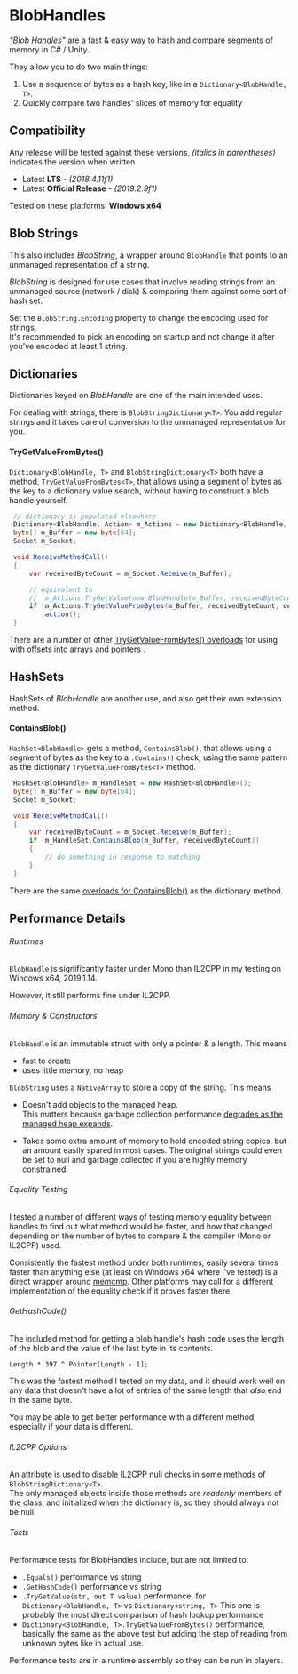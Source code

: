 # BlobHandles
_"Blob Handles"_ are a fast & easy way to hash and compare segments of memory in C# / Unity.

They allow you to do two main things:
1) Use a sequence of bytes as a hash key, like in a `Dictionary<BlobHandle, T>`.
2) Quickly compare two handles' slices of memory for equality

## Compatibility

Any release will be tested against these versions, _(italics in parentheses)_ indicates the version when written
- Latest **LTS** -  _(2018.4.11f1)_
- Latest **Official Release** -  _(2019.2.9f1)_

Tested on these platforms:
__Windows x64__

## Blob Strings
This also includes _BlobString_, a wrapper around `BlobHandle` that points to an unmanaged representation of a string. 

_BlobString_ is designed for use cases that involve reading strings from an unmanaged source (network / disk) & comparing them against some sort of hash set.  

Set the `BlobString.Encoding` property to change the encoding used for strings.  
It's recommended to pick an encoding on startup and not change it after you've encoded at least 1 string. 

## Dictionaries

Dictionaries keyed on _BlobHandle_ are one of the main intended uses.

For dealing with strings, there is `BlobStringDictionary<T>`.  You add regular strings and it takes care of conversion to the unmanaged representation for you.

#### TryGetValueFromBytes()

`Dictionary<BlobHandle, T>` and `BlobStringDictionary<T>` both have a method, `TryGetValueFromBytes<T>`, that allows using a segment of bytes as the key to a dictionary value search, without having to construct a blob handle yourself.  
```csharp
 // dictionary is populated elsewhere
 Dictionary<BlobHandle, Action> m_Actions = new Dictionary<BlobHandle, Action>();        
 byte[] m_Buffer = new byte[64];
 Socket m_Socket;                                                    

 void ReceiveMethodCall()
 {
     var receivedByteCount = m_Socket.Receive(m_Buffer);

     // equivalent to
     //  m_Actions.TryGetValue(new BlobHandle(m_Buffer, receivedByteCount, out Action action)
     if (m_Actions.TryGetValueFromBytes(m_Buffer, receivedByteCount, out Action action))
         action();
 }
```

There are a number of other [TryGetValueFromBytes() overloads](Runtime/Dictionary/BlobHandleDictionaryMethods.cs) for using with offsets into arrays and pointers .

## HashSets

HashSets of _BlobHandle_ are another use, and also get their own extension method.

#### ContainsBlob()

`HashSet<BlobHandle>` gets a method, `ContainsBlob()`, that allows using a segment of bytes as the key to a `.Contains()` check, using the same pattern as the dictionary `TryGetValueFromBytes<T>` method.
```csharp
 HashSet<BlobHandle> m_HandleSet = new HashSet<BlobHandle>();        
 byte[] m_Buffer = new byte[64];
 Socket m_Socket;                                                    

 void ReceiveMethodCall()
 {
     var receivedByteCount = m_Socket.Receive(m_Buffer);
     if (m_HandleSet.ContainsBlob(m_Buffer, receivedByteCount))
     {
         // do something in response to matching
     }
 }
```

There are the same [overloads for ContainsBlob()](Runtime/Dictionary/BlobHandleHashSet.ContainsBlob.cs) as the dictionary method.

## Performance Details

###### Runtimes

`BlobHandle` is significantly faster under Mono than IL2CPP in my testing on Windows x64, 2019.1.14.  

However, it still performs fine under IL2CPP.  

###### Memory & Constructors
`BlobHandle` is an immutable struct with only a pointer & a length.  This means
- fast to create
- uses little memory, no heap

`BlobString` uses a `NativeArray` to store a copy of the string.  This means

- Doesn't add objects to the managed heap.  
  This matters because garbage collection performance [degrades as the managed heap expands](https://docs.unity3d.com/Manual/BestPracticeUnderstandingPerformanceInUnity4-1.html).

- Takes some extra amount of memory to hold encoded string copies, but an amount easily spared in most cases.
  The original strings could even be set to null and garbage collected if you are highly memory constrained.

###### Equality Testing
I tested a number of different ways of testing memory equality between handles to find out what method would be faster, and how that changed depending on the number of bytes to compare & the compiler (Mono or IL2CPP) used. 

Consistently the fastest method under both runtimes, easily several times faster than anything else (at least on Windows x64 where i've tested) is a direct wrapper around [memcmp](https://docs.microsoft.com/en-us/cpp/c-runtime-library/reference/memcmp-wmemcmp?view=vs-2019).  Other platforms may call for a different implementation of the equality check if it proves faster there.

###### GetHashCode()
The included method for getting a blob handle's hash code uses the length of the blob and the value of the last byte in its contents.
 
`Length * 397 ^ Pointer[Length - 1];`  

This was the fastest method I tested on my data, and it should work well on any data that doesn't have a lot of entries of the same length that _also_ end in the same byte.  

You may be able to get better performance with a different method, especially if your data is different.

###### IL2CPP Options
An [attribute](https://docs.unity3d.com/Manual/IL2CPP-CompilerOptions.html) is used to disable IL2CPP null checks in some methods of `BlobStringDictionary<T>`.  
The only managed objects inside those methods are _readonly_ members of the class, and initialized when the dictionary is, so they should always not be null.

###### Tests
Performance tests for BlobHandles include, but are not limited to:
- `.Equals()` performance vs string
- `.GetHashCode()` performance vs string
- `.TryGetValue(str, out T value)` performance, for `Dictionary<BlobHandle, T>` vs `Dictionary<string, T>` 
    This one is probably the most direct comparison of hash lookup performance
- `Dictionary<BlobHandle, T>.TryGetValueFromBytes()` performance, basically the same as the above test but adding the step of reading from unknown bytes like in actual use.

Performance tests are in a runtime assembly so they can be run in players.



